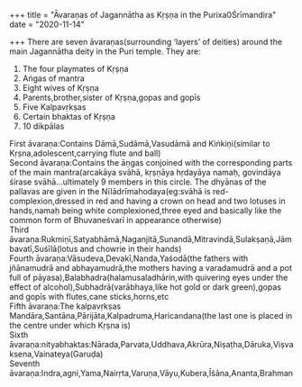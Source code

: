 +++
title = "Āvaraṇas of Jagannātha as Kṛṣṇa in the Purixa0Śrīmandira"
date = "2020-11-14"

+++
There are seven āvaraṇas(surrounding ‘layers’ of deities) around the
main Jagannātha deity in the Puri temple. They are:

1.  The four playmates of Kṛṣṇa
2.  Aṅgas of mantra
3.  Eight wives of Kṛṣṇa
4.  Parents,brother,sister of Kṛṣṇa,gopas and gopīs
5.  Five Kalpavṛkṣas
6.  Certain bhaktas of Kṛṣṇa
7.  10 dikpālas  

First āvaraṇa:Contains Dāmā,Sudāmā,Vasudāmā and Kiṅkiṇi(similar to
Kṛṣna,adolescent,carrying flute and ball)  
Second āvaraṇa:Contains the āṇgas conjoined with the corresponding parts
of the main mantra(arcakāya svāhā, kṛṣṇāya hṛdayāya namaḥ, govindāya
śirase svāhā…ultimately 9 members in this circle. The dhyānas of the
pallavas are given in the Nīlādrīmahodaya(eg:svāhā is
red-complexion,dressed in red and having a crown on head and two lotuses
in hands,namaḥ being white complexioned,three eyed and basically like
the common form of Bhuvaneśvarī in appearance otherwise)  
Third
āvaraṇa:Rukmiṇī,Satyabhāmā,Naganjitā,Sunandā,Mitravindā,Sulakṣaṇā,Jāmbavatī,Suśīlā(lotus
and chowrie in their hands)  
Fourth āvaraṇa:Vāsudeva,Devakī,Nanda,Yaśodā(the fathers with jñānamudrā
and abhayamudrā,the mothers having a varadamudrā and a pot full of
pāyasa),Balabhadra(halamusaladhārin,with quivering eyes under the effect
of alcohol),Subhadrā(varābhaya,like hot gold or dark green),gopas and
gopīs with flutes,cane sticks,horns,etc  
Fifth āvaraṇa:The kalpavṛkṣas
Mandāra,Santāna,Pārijāta,Kalpadruma,Haricandana(the last one is placed
in the centre under which Kṛṣna is)  
Sixth
āvaraṇa:nityabhaktas:Nārada,Parvata,Uddhava,Akrūra,Niṣaṭha,Dāruka,Viṣvaksena,Vainateya(Garuḍa)  
Seventh
āvaraṇa:Indra,agni,Yama,Nairṛta,Varuṇa,Vāyu,Kubera,Īśāna,Ananta,Brahman
